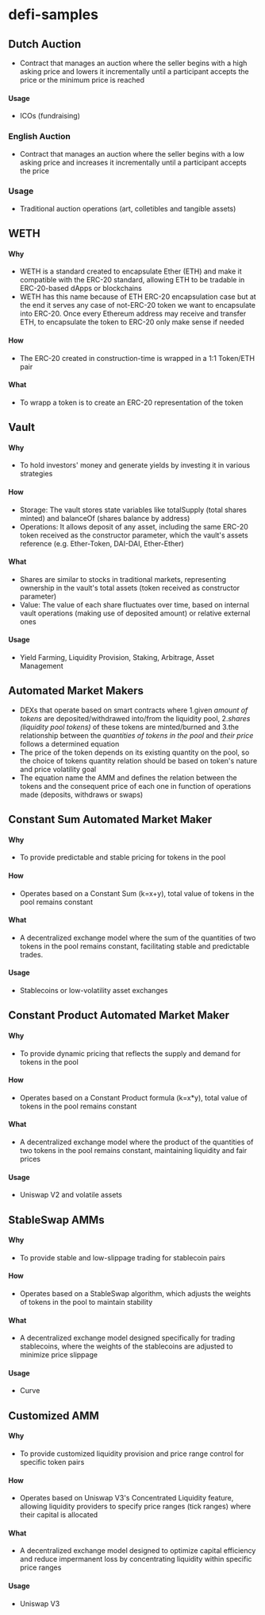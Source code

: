# defi-samples

## Dutch Auction
- Contract that manages an auction where the seller begins with a high asking price and lowers it incrementally until a participant accepts the price or the minimum price is reached
#### Usage
- ICOs (fundraising)

### English Auction
- Contract that manages an auction where the seller begins with a low asking price and increases it incrementally until a participant accepts the price
### Usage
- Traditional auction operations (art, colletibles and tangible assets)

## WETH
#### Why
- WETH is a standard created to encapsulate Ether (ETH) and make it compatible with the ERC-20 standard, allowing ETH to be tradable in ERC-20-based dApps or blockchains
- WETH has this name because of ETH ERC-20 encapsulation case but at the end it serves any case of not-ERC-20 token we want to encapsulate into ERC-20. Once every Ethereum address may receive and transfer ETH, to encapsulate the token to ERC-20 only make sense if needed
#### How
- The ERC-20 created in construction-time is wrapped in a 1:1 Token/ETH pair
#### What
- To wrapp a token is to create an ERC-20 representation of the token

## Vault
#### Why
- To hold investors' money and generate yields by investing it in various strategies
#### How
- Storage: The vault stores state variables like totalSupply (total shares minted) and balanceOf (shares balance by address)
- Operations: It allows deposit of any asset, including the same ERC-20 token received as the constructor parameter, which the vault's assets reference (e.g. Ether-Token, DAI-DAI, Ether-Ether)
#### What
- Shares are similar to stocks in traditional markets, representing ownership in the vault's total assets (token received as constructor parameter)
- Value: The value of each share fluctuates over time, based on internal vault operations (making use of deposited amount) or relative external ones
#### Usage
- Yield Farming, Liquidity Provision, Staking, Arbitrage, Asset Management 

## Automated Market Makers
- DEXs that operate based on smart contracts where 1.given *amount of tokens* are deposited/withdrawed into/from the liquidity pool, 2.*shares (liquidity pool tokens)* of these tokens are minted/burned and 3.the relationship between the *quantities of tokens in the pool* and *their price* follows a determined equation
- The price of the token depends on its existing quantity on the pool, so the choice of tokens quantity relation should be based on token's nature and price volatility goal
- The equation name the AMM and defines the relation between the tokens and the consequent price of each one in function of operations made (deposits, withdraws or swaps)

## Constant Sum Automated Market Maker
#### Why
- To provide predictable and stable pricing for tokens in the pool
#### How
- Operates based on a Constant Sum (k=x+y), total value of tokens in the pool remains constant
#### What
- A decentralized exchange model where the sum of the quantities of two tokens in the pool remains constant, facilitating stable and predictable trades.
#### Usage
- Stablecoins or low-volatility asset exchanges

## Constant Product Automated Market Maker
#### Why
- To provide dynamic pricing that reflects the supply and demand for tokens in the pool
#### How
- Operates based on a Constant Product formula (k=x*y), total value of tokens in the pool remains constant
#### What
- A decentralized exchange model where the product of the quantities of two tokens in the pool remains constant, maintaining liquidity and fair prices
#### Usage
- Uniswap V2 and volatile assets

## StableSwap AMMs 
#### Why
- To provide stable and low-slippage trading for stablecoin pairs
#### How
- Operates based on a StableSwap algorithm, which adjusts the weights of tokens in the pool to maintain stability
#### What
- A decentralized exchange model designed specifically for trading stablecoins, where the weights of the stablecoins are adjusted to minimize price slippage
#### Usage
- Curve

## Customized AMM
#### Why
- To provide customized liquidity provision and price range control for specific token pairs
#### How
- Operates based on Uniswap V3's Concentrated Liquidity feature, allowing liquidity providers to specify price ranges (tick ranges) where their capital is allocated
#### What
- A decentralized exchange model designed to optimize capital efficiency and reduce impermanent loss by concentrating liquidity within specific price ranges
#### Usage
- Uniswap V3